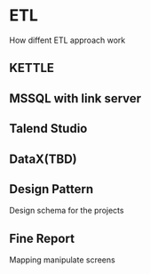 # ETL
How diffent ETL approach work
## KETTLE
## MSSQL with link server
## Talend Studio
## DataX(TBD)
## Design Pattern
Design schema for the projects
## Fine Report 
Mapping manipulate screens